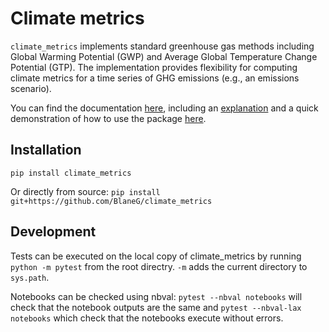 # Climate metrics
`climate_metrics` implements standard greenhouse gas methods including Global Warming Potential (GWP) and Average Global Temperature Change Potential (GTP).  The implementation provides flexibility for computing climate metrics for a time series of GHG emissions (e.g., an emissions scenario). 

You can find the documentation [here](https://blaneg.github.io/climate_metrics/), including an [explanation](https://blaneg.github.io/climate_metrics/notebooks/IPCC_climate_metrics.html) and a quick demonstration of how to use the package [here](https://blaneg.github.io/climate_metrics/notebooks/A-motivating-example.html).


## Installation
`pip install climate_metrics`

Or directly from source:
`pip install git+https://github.com/BlaneG/climate_metrics`

## Development
Tests can be executed on the local copy of climate_metrics by running `python -m pytest` from the root directry. `-m` adds the current directory to `sys.path`.

Notebooks can be checked using nbval: `pytest --nbval notebooks` will check that the notebook outputs are the same and `pytest --nbval-lax notebooks` which check that the notebooks execute without errors.
